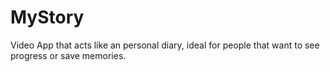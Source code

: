 # MyStory
Video App that acts like an personal diary, ideal for people that want to see progress or save memories.
